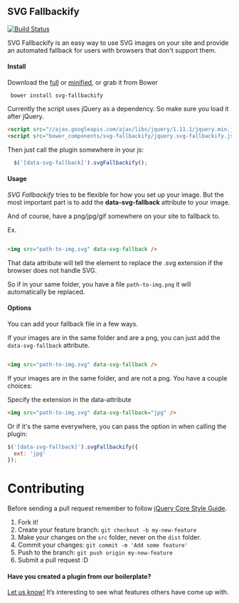 ## SVG Fallbackify

[![Build Status](https://travis-ci.org/seethroughtrees/svg-fallbackify.svg?branch=master)](https://travis-ci.org/seethroughtrees/svg-fallbackify)

SVG Fallbackify is an easy way to use SVG images on your site and provide an automated
fallback for users with browsers that don't support them.

#### Install

Download the [full](https://github.com/seethroughtrees/svg-fallbackify/blob/master/dist/jquery.svg-fallbackify.js) or [minified](https://github.com/seethroughtrees/svg-fallbackify/blob/master/dist/jquery.svg-fallbackify.min.js), or grab it from Bower

``` bower install svg-fallbackify```

Currently the script uses jQuery as a dependency.  So make sure you load it after
jQuery.

``` html
<script src="//ajax.googleapis.com/ajax/libs/jquery/1.11.1/jquery.min.js"></script>
<script src="bower_components/svg-fallbackify/jquery.svg-fallbackify.js"></script>
```

Then just call the plugin somewhere in your js:

``` javascript
  $('[data-svg-fallback]').svgFallbackify();
```

#### Usage

*SVG Fallbackify* tries to be flexible for how you set up your image.  But the
most important part is to add the **data-svg-fallback** attribute to your image.

And of course, have a png/jpg/gif somewhere on your site to fallback to.

Ex.

``` html

<img src="path-to-img.svg" data-svg-fallback />

```

That data attribute will tell the element to replace the .svg extension if the
browser does not handle SVG.

So if in your same folder, you have a file ```path-to-img.png``` it will automatically
be replaced.

#### Options

You can add your fallback file in a few ways.

If your images are in the same folder and are a png, you can just add the ```data-svg-fallback``` attribute.

``` html

<img src="path-to-img.svg" data-svg-fallback />

```

If your images are in the same folder, and are not a png.  You have a couple choices:

Specify the extension in the data-attribute

``` html
<img src="path-to-img.svg" data-svg-fallback="jpg" />
```

Or if it's the same everywhere, you can pass the option in when calling the plugin:

```javascript
$('[data-svg-fallback]').svgFallbackify({
  ext: 'jpg'
});
```




# Contributing

Before sending a pull request remember to follow [jQuery Core Style Guide](http://contribute.jquery.org/style-guide/js/).

1. Fork it!
2. Create your feature branch: `git checkout -b my-new-feature`
3. Make your changes on the `src` folder, never on the `dist` folder.
4. Commit your changes: `git commit -m 'Add some feature'`
5. Push to the branch: `git push origin my-new-feature`
6. Submit a pull request :D

#### Have you created a plugin from our boilerplate?

[Let us know!](https://github.com/jquery-boilerplate/boilerplate/wiki/Sites) It’s interesting to see what features others have come up with.

